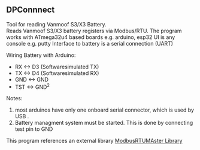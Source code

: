 ## DPConnnect
Tool for reading Vanmoof S3/X3 Battery.  
Reads Vanmoof S3/X3 battery registers via Modbus/RTU. 
The program works with ATmega32u4 based boards e.g. arduino, esp32 
UI is any console e.g. putty
Interface to battery is a serial connection  (UART)

Wiring Battery with Arduino: 
- RX       <->  D3 (Softwaresimulated TX)
- TX       <->  D4 (Softwaresimulated RX)
- GND      <->  GND 
- TST      <->  GND<sup>2</sup>   
    
Notes:
1. most arduinos have only one onboard serial connector, which is used by USB . 
2. Battery managment system must be started. This is done by connecting test pin to GND

This program references an external library [ModbusRTUMAster Library](https://github.com/CMB27/ModbusRTUMaster) 
